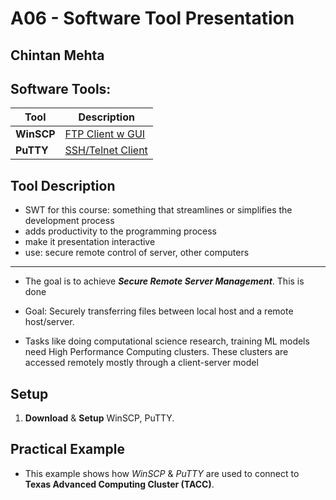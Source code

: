 # A06 - Software Tool Presentation
## Chintan Mehta

## Software Tools:

| Tool  | Description        |
| -------- | ------------------------------- |
|  **WinSCP**  | [FTP Client w GUI](https://winscp.net/eng/docs/feature_index) |
|  **PuTTY**  | [SSH/Telnet Client](https://www.putty.org/)  |

## Tool Description

* SWT for this course: something that streamlines or simplifies the development process
* adds productivity to the programming process
* make it presentation interactive
* use: secure remote control of server, other computers

---

* The goal is to achieve **_Secure Remote Server Management_**. This is done

- Goal: Securely transferring files between local host and a remote host/server.


* Tasks like doing computational science research, training ML models need High Performance Computing clusters. These clusters are accessed remotely mostly through a client-server model

## Setup
1. **Download** & **Setup** WinSCP, PuTTY.

## Practical Example

* This example shows how _WinSCP_ & _PuTTY_ are used to connect to **Texas Advanced Computing Cluster (TACC)**.


